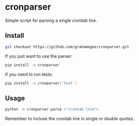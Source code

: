 # cronparser
Simple script for parsing a single crontab line.

## Install

```bash
git checkout https://github.com/grahamegee/cronparser.git
```

If you just want to use the parser:

```bash
pip install -e cronparser
```

If you need to run tests:

```bash
pip install -e cronparser['test']
```

## Usage

```bash
python -m cronparser.parse <"crontab line">
```

Remember to incluse the crontab line in single or double quotes.